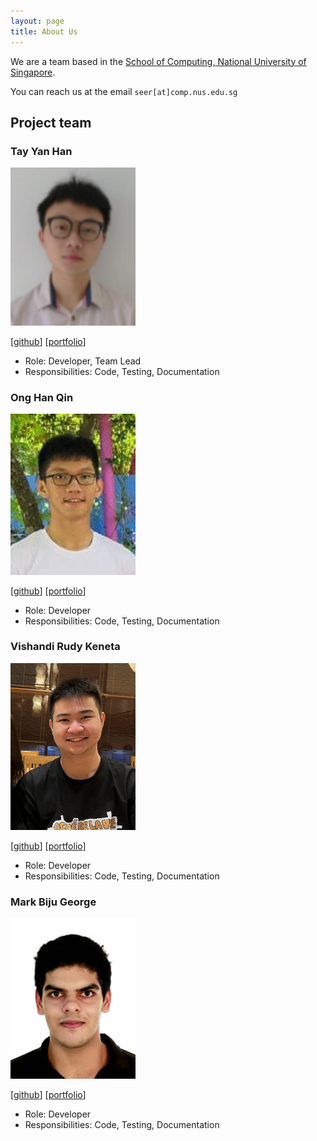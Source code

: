 ```yaml
---
layout: page
title: About Us
---
```


We are a team based in the [School of Computing, National University of Singapore](http://www.comp.nus.edu.sg).

You can reach us at the email `seer[at]comp.nus.edu.sg`

## Project team

### Tay Yan Han

<img src="images/tyanhan.png" width="200px">

[[github](https://github.com/tyanhan)]
[[portfolio](team/tyanhan.md)]

* Role: Developer, Team Lead
* Responsibilities: Code, Testing, Documentation

### Ong Han Qin

<img src="images/hanqinilnix.png" width="200px">

[[github](https://github.com/hanqinilnix)]
[[portfolio](team/hanqinilnix.md)]

* Role: Developer
* Responsibilities: Code, Testing, Documentation

### Vishandi Rudy Keneta

<img src="images/vishandi.png" width="200px">

[[github](http://github.com/vishandi)] [[portfolio](team/vishandi.md)]

* Role: Developer
* Responsibilities: Code, Testing, Documentation

### Mark Biju George

<img src="images/markbiju.png" width="200px">

[[github](http://github.com/markbiju)]
[[portfolio](team/markbiju.md)]

* Role: Developer
* Responsibilities: Code, Testing, Documentation

